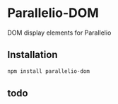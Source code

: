 # Parallelio-DOM

DOM display elements for Parallelio

## Installation

```sh
npm install parallelio-dom
```

## todo